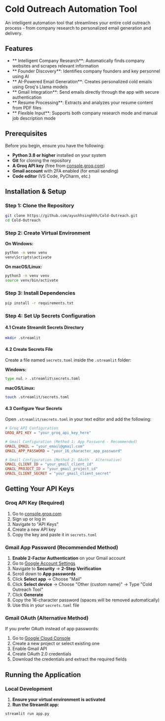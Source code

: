 #  Cold Outreach Automation Tool

An intelligent automation tool that streamlines your entire cold outreach process - from company research to personalized email generation and delivery.

## Features

- ** Intelligent Company Research**: Automatically finds company websites and scrapes relevant information
- ** Founder Discovery**: Identifies company founders and key personnel using AI
- ** AI-Powered Email Generation**: Creates personalized cold emails using Groq's Llama models
- ** Gmail Integration**: Send emails directly through the app with secure authentication
- ** Resume Processing**: Extracts and analyzes your resume content from PDF files
- ** Flexible Input**: Supports both company research mode and manual job description mode

##  Prerequisites

Before you begin, ensure you have the following:

- **Python 3.8 or higher** installed on your system
- **Git** for cloning the repository
- **A Groq API key** (free from [console.groq.com](https://console.groq.com))
- **Gmail account** with 2FA enabled (for email sending)
- **Code editor** (VS Code, PyCharm, etc.)

##  Installation & Setup

### Step 1: Clone the Repository

```bash
git clone https://github.com/ayushhsinghhh/Cold-Outreach.git
cd Cold-Outreach
```

### Step 2: Create Virtual Environment

**On Windows:**
```bash
python -m venv venv
venv\Scripts\activate
```

**On macOS/Linux:**
```bash
python3 -m venv venv
source venv/bin/activate
```

### Step 3: Install Dependencies

```bash
pip install -r requirements.txt
```

### Step 4: Set Up Secrets Configuration

#### 4.1 Create Streamlit Secrets Directory

```bash
mkdir .streamlit
```

#### 4.2 Create Secrets File

Create a file named `secrets.toml` inside the `.streamlit` folder:

**Windows:**
```bash
type nul > .streamlit\secrets.toml
```

**macOS/Linux:**
```bash
touch .streamlit/secrets.toml
```

#### 4.3 Configure Your Secrets

Open `.streamlit/secrets.toml` in your text editor and add the following:

```toml
# Groq API Configuration
GROQ_API_KEY = "your_groq_api_key_here"

# Gmail Configuration (Method 1: App Password - Recommended)
GMAIL_EMAIL = "your_email@gmail.com"
GMAIL_APP_PASSWORD = "your_16_character_app_password"

# Gmail Configuration (Method 2: OAuth - Alternative)
GMAIL_CLIENT_ID = "your_gmail_client_id"
GMAIL_PROJECT_ID = "your_gmail_project_id"
GMAIL_CLIENT_SECRET = "your_gmail_client_secret"
```

##  Getting Your API Keys

### Groq API Key (Required)

1. Go to [console.groq.com](https://console.groq.com)
2. Sign up or log in
3. Navigate to "API Keys"
4. Create a new API key
5. Copy the key and paste it in `secrets.toml`

### Gmail App Password (Recommended Method)

1. **Enable 2-Factor Authentication** on your Gmail account
2. Go to [Google Account Settings](https://myaccount.google.com/)
3. Navigate to **Security** → **2-Step Verification**
4. Scroll down to **App passwords**
5. Click **Select app** → Choose "Mail"
6. Click **Select device** → Choose "Other (custom name)" → Type "Cold Outreach Tool"
7. Click **Generate**
8. Copy the 16-character password (spaces will be removed automatically)
9. Use this in your `secrets.toml` file

### Gmail OAuth (Alternative Method)

If you prefer OAuth instead of app passwords:

1. Go to [Google Cloud Console](https://console.cloud.google.com/)
2. Create a new project or select existing one
3. Enable Gmail API
4. Create OAuth 2.0 credentials
5. Download the credentials and extract the required fields

##  Running the Application

### Local Development

1. **Ensure your virtual environment is activated**
2. **Run the Streamlit app:**

```bash
streamlit run app.py
```

